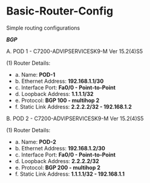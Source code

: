 # Basic-Router-Config
Simple routing configurations

***BGP*** 

A. POD 1 - C7200-ADVIPSERVICESK9-M Ver 15.2(4)S5

(1) Router Details:
* a. Name: **POD-1**
* b. Ethernet Address: **192.168.1.1/30**
* c. Interface Port: **Fa0/0 - Point-to-Point**
* d. Loopback Address: **1.1.1.1/32**
* e. Protocol: **BGP 100 - multihop 2**
* f. Static Link Address: **2.2.2.2/32 - 192.168.1.2**

B. POD 2 - C7200-ADVIPSERVICESK9-M Ver 15.2(4)S5

(1) Router Details:
* a. Name: **POD-2**
* b. Ethernet Address: **192.168.1.2/30**
* c. Interface Port: **Fa0/0 - Point-to-Point**
* d. Loopback Address: **2.2.2.2/32**
* e. Protocol: **BGP 200 - multihop 2**
* f. Static Link Address: **1.1.1.1/32 - 192.168.1.1**



